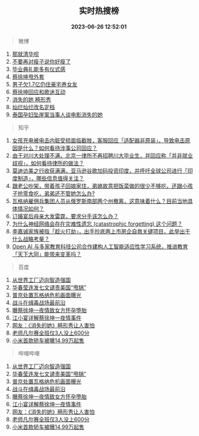 <div align="center"><h2>实时热搜榜</h2><h4>2023-06-26 12:52:01</h4></div>

> 微博  

1. [那就清华呗](https://s.weibo.com/weibo?q=%23%E9%82%A3%E5%B0%B1%E6%B8%85%E5%8D%8E%E5%91%97%23&t=31&band_rank=1&Refer=top)<br />
2. [不要再对瘦子说你好瘦了](https://s.weibo.com/weibo?q=%23%E4%B8%8D%E8%A6%81%E5%86%8D%E5%AF%B9%E7%98%A6%E5%AD%90%E8%AF%B4%E4%BD%A0%E5%A5%BD%E7%98%A6%E4%BA%86%23&t=31&band_rank=2&Refer=top)<br />
3. [毕业典礼能多有仪式感](https://s.weibo.com/weibo?q=%23%E6%AF%95%E4%B8%9A%E5%85%B8%E7%A4%BC%E8%83%BD%E5%A4%9A%E6%9C%89%E4%BB%AA%E5%BC%8F%E6%84%9F%23&t=31&band_rank=3&Refer=top)<br />
4. [蔡徐坤甩外套](https://s.weibo.com/weibo?q=%23%E8%94%A1%E5%BE%90%E5%9D%A4%E7%94%A9%E5%A4%96%E5%A5%97%23&t=31&band_rank=4&Refer=top)<br />
5. [男子欠1.7亿仍住豪宅养女友](https://s.weibo.com/weibo?q=%23%E7%94%B7%E5%AD%90%E6%AC%A01.7%E4%BA%BF%E4%BB%8D%E4%BD%8F%E8%B1%AA%E5%AE%85%E5%85%BB%E5%A5%B3%E5%8F%8B%23&t=31&band_rank=5&Refer=top)<br />
6. [蔡徐坤回应和歌迷互动](https://s.weibo.com/weibo?q=%23%E8%94%A1%E5%BE%90%E5%9D%A4%E5%9B%9E%E5%BA%94%E5%92%8C%E6%AD%8C%E8%BF%B7%E4%BA%92%E5%8A%A8%23&t=31&band_rank=6&Refer=top)<br />
7. [消失的她 畸形秀](https://s.weibo.com/weibo?q=%E6%B6%88%E5%A4%B1%E7%9A%84%E5%A5%B9%20%E7%95%B8%E5%BD%A2%E7%A7%80&t=31&band_rank=7&Refer=top)<br />
8. [灿烂灿烂改名定档](https://s.weibo.com/weibo?q=%23%E7%81%BF%E7%83%82%E7%81%BF%E7%83%82%E6%94%B9%E5%90%8D%E5%AE%9A%E6%A1%A3%23&t=31&band_rank=8&Refer=top)<br />
9. [泰国孕妇坠崖案当事人谈电影消失的她](https://s.weibo.com/weibo?q=%23%E6%B3%B0%E5%9B%BD%E5%AD%95%E5%A6%87%E5%9D%A0%E5%B4%96%E6%A1%88%E5%BD%93%E4%BA%8B%E4%BA%BA%E8%B0%88%E7%94%B5%E5%BD%B1%E6%B6%88%E5%A4%B1%E7%9A%84%E5%A5%B9%23&t=31&band_rank=9&Refer=top)<br />

> 知乎  

1. [女孩充电被电击内脏受损面临截肢，客服回应「适配器非原装」，导致电击原因是什么？如何看待涉事公司回应？](https://www.zhihu.com/question/608412173)<br />
2. [由于对川大处理不满，北京一律所不再招聘川大毕业生，并回应称「并非就业歧视」，如何看待律所的做法？](https://www.zhihu.com/question/608664630)<br />
3. [莫迪访美之行收获满满，亚马逊谷歌加码投资印度，并呼吁全球公司进行「印度制造」，哪些信息值得关注？](https://www.zhihu.com/question/608567391)<br />
4. [跟老公吵架，带着孩子回娘家住，弟媳故意把饭菜做的很少不够吃，还跟小孩子抢零食吃，弟弟还不管她怎么办?](https://www.zhihu.com/question/607614275)<br />
5. [瓦格纳雇佣兵集团人员从俄罗斯南部两个州撤离，这意味着什么？目前当地具体情况如何？](https://www.zhihu.com/question/608666410)<br />
6. [订婚宴后母亲大发雷霆，要求分手该怎么办？](https://www.zhihu.com/question/608274088)<br />
7. [为什么神经网络会存在灾难性遗忘 (catastrophic forgetting) 这个问题？](https://www.zhihu.com/question/265056068)<br />
8. [李嘉诚家族被指「趁火打劫」，出手抄底两上市房企自救关键项目，此举出于什么战略考量？](https://www.zhihu.com/question/608665319)<br />
9. [Open AI 与多家教育科技公司合作建构人工智能适应性学习系统，推进教育「天下大同」能带来变革吗？](https://www.zhihu.com/question/608671199)<br />

> 百度  

1. [从世界工厂迈向智造强国](https://www.baidu.com/s?wd=%E4%BB%8E%E4%B8%96%E7%95%8C%E5%B7%A5%E5%8E%82%E8%BF%88%E5%90%91%E6%99%BA%E9%80%A0%E5%BC%BA%E5%9B%BD&sa=fyb_news&rsv_dl=fyb_news)<br />
2. [华春莹连发七文谴责美国“甩锅”](https://www.baidu.com/s?wd=%E5%8D%8E%E6%98%A5%E8%8E%B9%E8%BF%9E%E5%8F%91%E4%B8%83%E6%96%87%E8%B0%B4%E8%B4%A3%E7%BE%8E%E5%9B%BD%E2%80%9C%E7%94%A9%E9%94%85%E2%80%9D&sa=fyb_news&rsv_dl=fyb_news)<br />
3. [普京处置瓦格纳危机画面曝光](https://www.baidu.com/s?wd=%E6%99%AE%E4%BA%AC%E5%A4%84%E7%BD%AE%E7%93%A6%E6%A0%BC%E7%BA%B3%E5%8D%B1%E6%9C%BA%E7%94%BB%E9%9D%A2%E6%9B%9D%E5%85%89&sa=fyb_news&rsv_dl=fyb_news)<br />
4. [战斗在缉毒战场最前沿](https://www.baidu.com/s?wd=%E6%88%98%E6%96%97%E5%9C%A8%E7%BC%89%E6%AF%92%E6%88%98%E5%9C%BA%E6%9C%80%E5%89%8D%E6%B2%BF&sa=fyb_news&rsv_dl=fyb_news)<br />
5. [曝蔡徐坤一夜情致女方怀孕堕胎](https://www.baidu.com/s?wd=%E6%9B%9D%E8%94%A1%E5%BE%90%E5%9D%A4%E4%B8%80%E5%A4%9C%E6%83%85%E8%87%B4%E5%A5%B3%E6%96%B9%E6%80%80%E5%AD%95%E5%A0%95%E8%83%8E&sa=fyb_news&rsv_dl=fyb_news)<br />
6. [江小宴详解蔡徐坤一夜情事件](https://www.baidu.com/s?wd=%E6%B1%9F%E5%B0%8F%E5%AE%B4%E8%AF%A6%E8%A7%A3%E8%94%A1%E5%BE%90%E5%9D%A4%E4%B8%80%E5%A4%9C%E6%83%85%E4%BA%8B%E4%BB%B6&sa=fyb_news&rsv_dl=fyb_news)<br />
7. [网友：《消失的她》畸形秀让人害怕](https://www.baidu.com/s?wd=%E7%BD%91%E5%8F%8B%EF%BC%9A%E3%80%8A%E6%B6%88%E5%A4%B1%E7%9A%84%E5%A5%B9%E3%80%8B%E7%95%B8%E5%BD%A2%E7%A7%80%E8%AE%A9%E4%BA%BA%E5%AE%B3%E6%80%95&sa=fyb_news&rsv_dl=fyb_news)<br />
8. [老师凡尔赛全班仅3人没上600分](https://www.baidu.com/s?wd=%E8%80%81%E5%B8%88%E5%87%A1%E5%B0%94%E8%B5%9B%E5%85%A8%E7%8F%AD%E4%BB%853%E4%BA%BA%E6%B2%A1%E4%B8%8A600%E5%88%86&sa=fyb_news&rsv_dl=fyb_news)<br />
9. [小米首款轿车被曝14.99万起售](https://www.baidu.com/s?wd=%E5%B0%8F%E7%B1%B3%E9%A6%96%E6%AC%BE%E8%BD%BF%E8%BD%A6%E8%A2%AB%E6%9B%9D14.99%E4%B8%87%E8%B5%B7%E5%94%AE&sa=fyb_news&rsv_dl=fyb_news)<br />

> 哔哩哔哩  

1. [从世界工厂迈向智造强国](https://www.baidu.com/s?wd=%E4%BB%8E%E4%B8%96%E7%95%8C%E5%B7%A5%E5%8E%82%E8%BF%88%E5%90%91%E6%99%BA%E9%80%A0%E5%BC%BA%E5%9B%BD&sa=fyb_news&rsv_dl=fyb_news)<br />
2. [华春莹连发七文谴责美国“甩锅”](https://www.baidu.com/s?wd=%E5%8D%8E%E6%98%A5%E8%8E%B9%E8%BF%9E%E5%8F%91%E4%B8%83%E6%96%87%E8%B0%B4%E8%B4%A3%E7%BE%8E%E5%9B%BD%E2%80%9C%E7%94%A9%E9%94%85%E2%80%9D&sa=fyb_news&rsv_dl=fyb_news)<br />
3. [普京处置瓦格纳危机画面曝光](https://www.baidu.com/s?wd=%E6%99%AE%E4%BA%AC%E5%A4%84%E7%BD%AE%E7%93%A6%E6%A0%BC%E7%BA%B3%E5%8D%B1%E6%9C%BA%E7%94%BB%E9%9D%A2%E6%9B%9D%E5%85%89&sa=fyb_news&rsv_dl=fyb_news)<br />
4. [战斗在缉毒战场最前沿](https://www.baidu.com/s?wd=%E6%88%98%E6%96%97%E5%9C%A8%E7%BC%89%E6%AF%92%E6%88%98%E5%9C%BA%E6%9C%80%E5%89%8D%E6%B2%BF&sa=fyb_news&rsv_dl=fyb_news)<br />
5. [曝蔡徐坤一夜情致女方怀孕堕胎](https://www.baidu.com/s?wd=%E6%9B%9D%E8%94%A1%E5%BE%90%E5%9D%A4%E4%B8%80%E5%A4%9C%E6%83%85%E8%87%B4%E5%A5%B3%E6%96%B9%E6%80%80%E5%AD%95%E5%A0%95%E8%83%8E&sa=fyb_news&rsv_dl=fyb_news)<br />
6. [江小宴详解蔡徐坤一夜情事件](https://www.baidu.com/s?wd=%E6%B1%9F%E5%B0%8F%E5%AE%B4%E8%AF%A6%E8%A7%A3%E8%94%A1%E5%BE%90%E5%9D%A4%E4%B8%80%E5%A4%9C%E6%83%85%E4%BA%8B%E4%BB%B6&sa=fyb_news&rsv_dl=fyb_news)<br />
7. [网友：《消失的她》畸形秀让人害怕](https://www.baidu.com/s?wd=%E7%BD%91%E5%8F%8B%EF%BC%9A%E3%80%8A%E6%B6%88%E5%A4%B1%E7%9A%84%E5%A5%B9%E3%80%8B%E7%95%B8%E5%BD%A2%E7%A7%80%E8%AE%A9%E4%BA%BA%E5%AE%B3%E6%80%95&sa=fyb_news&rsv_dl=fyb_news)<br />
8. [老师凡尔赛全班仅3人没上600分](https://www.baidu.com/s?wd=%E8%80%81%E5%B8%88%E5%87%A1%E5%B0%94%E8%B5%9B%E5%85%A8%E7%8F%AD%E4%BB%853%E4%BA%BA%E6%B2%A1%E4%B8%8A600%E5%88%86&sa=fyb_news&rsv_dl=fyb_news)<br />
9. [小米首款轿车被曝14.99万起售](https://www.baidu.com/s?wd=%E5%B0%8F%E7%B1%B3%E9%A6%96%E6%AC%BE%E8%BD%BF%E8%BD%A6%E8%A2%AB%E6%9B%9D14.99%E4%B8%87%E8%B5%B7%E5%94%AE&sa=fyb_news&rsv_dl=fyb_news)<br />
